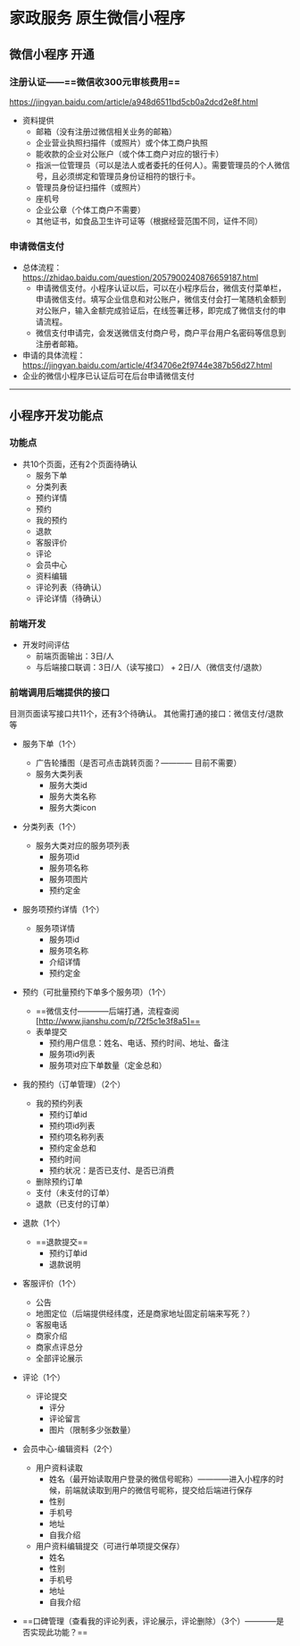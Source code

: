 # 家政服务 原生微信小程序

## 微信小程序 开通
### 注册认证——==微信收300元审核费用==
https://jingyan.baidu.com/article/a948d6511bd5cb0a2dcd2e8f.html
+ 资料提供
    - 邮箱（没有注册过微信相关业务的邮箱）
    - 企业营业执照扫描件（或照片）或个体工商户执照
    - 能收款的企业对公账户（或个体工商户对应的银行卡）
    - 指派一位管理员（可以是法人或者委托的任何人）。需要管理员的个人微信号，且必须绑定和管理员身份证相符的银行卡。
    - 管理员身份证扫描件（或照片）
    - 座机号
    - 企业公章（个体工商户不需要）
    - 其他证书，如食品卫生许可证等（根据经营范围不同，证件不同）

### 申请微信支付
+ 总体流程：https://zhidao.baidu.com/question/2057900240876659187.html
  - 申请微信支付。小程序认证以后，可以在小程序后台，微信支付菜单栏，申请微信支付。填写企业信息和对公账户，微信支付会打一笔随机金额到对公账户，输入金额完成验证后，在线签署迁移，即完成了微信支付的申请流程。
  - 微信支付申请完，会发送微信支付商户号，商户平台用户名密码等信息到注册者邮箱。
+ 申请的具体流程：https://jingyan.baidu.com/article/4f34706e2f9744e387b56d27.html
+ 企业的微信小程序已认证后可在后台申请微信支付

------------------------------------
## 小程序开发功能点
### 功能点
+ 共10个页面，还有2个页面待确认
    - 服务下单
    - 分类列表
    - 预约详情
    - 预约
    - 我的预约
    - 退款
    - 客服评价
    - 评论
    - 会员中心
    - 资料编辑
    - 评论列表（待确认）
    - 评论详情（待确认）

### 前端开发
+ 开发时间评估
    - 前端页面输出：3日/人
    - 与后端接口联调：3日/人（读写接口） + 2日/人（微信支付/退款）
    
### 前端调用后端提供的接口
目测页面读写接口共11个，还有3个待确认。
其他需打通的接口：微信支付/退款等

+ 服务下单（1个）
  - 广告轮播图（是否可点击跳转页面？———— 目前不需要）
  - 服务大类列表
    - 服务大类id
    - 服务大类名称
    - 服务大类icon

+ 分类列表（1个）
  + 服务大类对应的服务项列表
    - 服务项id
    - 服务项名称
    - 服务项图片
    - 预约定金

+ 服务项预约详情（1个）
  + 服务项详情
    - 服务项id
    - 服务项名称
    - 介绍详情
    - 预约定金

+ 预约（可批量预约下单多个服务项）（1个）
  + ==微信支付————后端打通，流程查阅[http://www.jianshu.com/p/72f5c1e3f8a5]==
  + 表单提交
    - 预约用户信息：姓名、电话、预约时间、地址、备注
    - 服务项id列表
    - 服务项对应下单数量（定金总和）

+ 我的预约（订单管理）（2个）
  + 我的预约列表
    - 预约订单id
    - 预约项id列表
    - 预约项名称列表
    - 预约定金总和
    - 预约时间
    - 预约状况：是否已支付、是否已消费
  + 删除预约订单
  + 支付（未支付的订单）
  + 退款（已支付的订单）

+ 退款（1个）
  + ==退款提交==
    - 预约订单id
    - 退款说明

+ 客服评价（1个）
  - 公告
  - 地图定位（后端提供经纬度，还是商家地址固定前端来写死？）
  - 客服电话
  - 商家介绍
  - 商家点评总分
  - 全部评论展示

+ 评论（1个）
  + 评论提交
    - 评分
    - 评论留言
    - 图片（限制多少张数量）

+ 会员中心-编辑资料（2个）
  + 用户资料读取
    - 姓名（最开始读取用户登录的微信号昵称）————进入小程序的时候，前端就读取到用户的微信号昵称，提交给后端进行保存
    - 性别
    - 手机号
    - 地址
    - 自我介绍
  + 用户资料编辑提交（可进行单项提交保存）
    - 姓名
    - 性别
    - 手机号
    - 地址
    - 自我介绍

+ ==口碑管理（查看我的评论列表，评论展示，评论删除）（3个）————是否实现此功能？==


